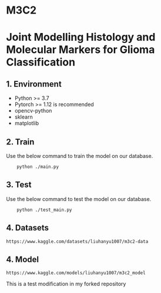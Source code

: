 # M3C2
# Joint Modelling Histology and Molecular Markers for Glioma Classification

## 1. Environment
- Python >= 3.7
- Pytorch >= 1.12 is recommended
- opencv-python
- sklearn
- matplotlib


## 2. Train
Use the below command to train the model on our database.
```
    python ./main.py 
```

## 3. Test
Use the below command to test the model on our database.
```
    python ./test_main.py
```

## 4. Datasets
```
https://www.kaggle.com/datasets/liuhanyu1007/m3c2-data
```

## 4. Model
```
https://www.kaggle.com/models/liuhanyu1007/m3c2_model
```
This is a test modification in my forked repository